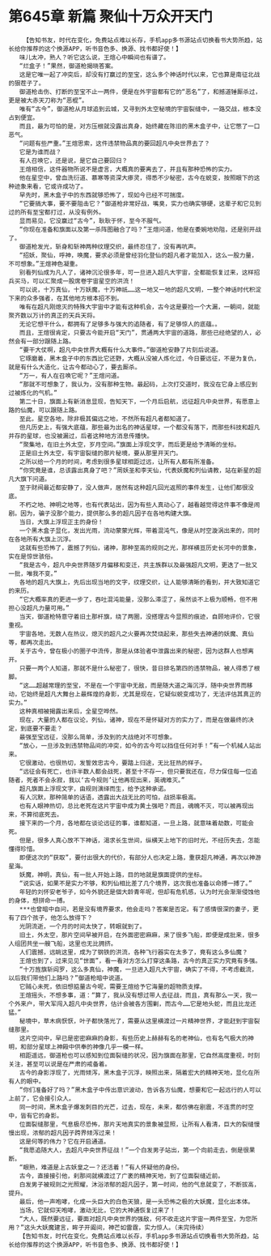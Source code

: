 # 第645章 新篇 聚仙十万众开天门
        【告知书友，时代在变化，免费站点难以长存，手机app多书源站点切换看书大势所趋，站长给你推荐的这个换源APP，听书音色多、换源、找书都好使！】
       味儿太冲，熟人？听它这么说，王煊心中瞬间也有谱了。
       “烂盒子！”果然，御道枪揭晓答案。
       这是它唯一起了冲突后，却没有打赢过的至宝，这么多个神话时代以来，它也算是南征北战的狠茬子了。
       御道枪击伤、打断的至宝不止一两件，便是在外宇宙都有它的“恶名”了，和撼道锤厮杀过，更是被大赤天刀称为“恶棍”。
       唯有“古今”，御道枪从月球追到云城，又寻到外太空秘境的宇宙裂缝中，一路交战，根本没占到便宜。
       而且，最为可怕的是，对方压根就没露出真身，始终藏在陈旧的黑木盒子中，让它憋了一口恶气。
       “问题有些严重。”王煊思索，这件违禁物品真的要回超凡中央世界去了？
       它是为谁而战？
       有人召唤它，还是说，是它自己要回归？
       王煊相信，这件器物所说不是虚言，大概真的要离去了，并且有那种恐怖的实力。
       他在星空中，曾血洗衍道、慕寒等资深大瘆灵，得悉不少秘密，古今在蜕变，按照眼下的这种迹象来看，它或许成功了。
       早先时，黑木盒子中的东西就够恐怖了，现如今已经不可揣度。
       “它要搞大事，要不要阻击它？”御道枪非常好战，嘴臭，实力也确实够硬，这辈子和它见到过的所有至宝都打过，从没有例外。
       显而易见，它没赢过“古今”，耿耿于怀，至今不服气。
       “你现在准备和旗面以及第一杀阵图融合了吗？”王煊问道，他是在委婉地劝阻，还是别开战了。
       御道枪发光，斩身和斩神两种纹理交织，最终忍住了，没有再吭声。
       “招妖，聚仙，呼神，唤魔，要求必须是曾经羽化登仙的超凡者才能加入，这么一股力量，不可想象。”王煊神色凝重。
       别看列仙成为凡人了，诸神沉沦很多年，可一旦进入超凡大宇宙，全都能恢复过来，这样招兵买马，可以汇聚成一股席卷宇宙星空的洪流！
       可以说，十万真仙，十万妖魔，十万神祇……这一地又一地的超凡文明，一整个神话时代积淀下来的众多强者，在其他地方根本招不到。
       唯有在超凡刚熄灭的特殊大宇宙中才能有这种机会，古今这是要捡一个大漏，一朝间，就能聚齐数以万计的真正的天兵天将。
       无论它想干什么，都拥有了足够多与强大的追随者，有了足够惊人的底蕴。。
       而且，王煊很肯定，只要古今能开启“天门”，贯通两大宇宙的道路，那些已经绝望的人，必然会有一部分跟随上路。
       “要干大仗啊，超凡中央世界大概有什么大事件。”御道枪安静了片刻后说道。
       它琢磨着，黑木盒子中的东西比它还野，大概从没被人炼化过，今日要远征，不是为复仇，就是有什么大造化，让古今都动心了，要去厮杀。
       “万一，有人在召唤它呢？”王煊问道。
       “那就不可想象了，我认为，没有那种生物。最起码，上次打交道时，我没在它身上感应到过被炼化的气机。”
       第二十日，旗面上有新消息显现，告知天下，一个月后启航，远征超凡中央世界，有愿意上路的仙魔，可以跟随上路。
       至此，星空各地，除非极其偏远之地，不然所有超凡者都知道了。
       但凡历史上，有强大底蕴，那些最为出名的神话星球，一个都没有落下，而那些科技和超凡并存的星球，也没被漏过，后者这种地方消息传播快。
       “聚集地，在旧土外太空，岁月空间。”旗面上浮现文字，而后更是给予清晰的坐标。
       正是旧土外太空，有宇宙裂缝的那片秘境，要从那里开天门。
       之所以给一个月的时间，考虑到很多星球相距过远，让所有人都有所准备。
       “你究竟是谁，总该露出真身了吧？”周妖圣和李天仙，代表妖魔和列仙请教，站在新星的超凡大旗下问道。
       至于财阀最近都安静了，没人做声，居然有这种超凡回光返照的事件发生，让他们都很没底。
       不朽之地、神明之地等，也有代表站出，因为有些人真动心了，越看越觉得这件事不像是闹剧。因为，骗子没那个能力，提供那么多的超凡因子在各地构建大旗。
       当日，大旗上浮现正主的身份！
       一个黑木盒子显化，发出光雨，流动蒙蒙光辉，带着混沌气，像是从时空漩涡出来的，同时在各地所有大旗上沉浮。
       这就有些恐怖了，震撼了列仙，诸神，那种至高的规则之光，那样横亘历史长河中的景象，实在是惊世骇俗。
       “我是古今，超凡中央世界随岁月偏移和变迁，共主族群以及最强超凡文明，更迭了一批又一批，唯我不变。”
       各地的超凡大旗上，先后出现当地的文字，纹理交织，让人能够清晰的看到，并大致知道它的来历。
       “它大概率真的更进一步了，吞吐混沌能量，没那么滞涩了，虽然谈不上极为顺畅，但不用担心没超凡力量可用。”
       当天，御道枪特意守着旧土那杆旗，绕了两圈，没搭理古今显照的痕迹，自顾地评价，它很重视。
       宇宙各地，无数人在热议，熄灭的超凡之火要再次焚烧起来，那些失去神通的妖魔、真仙等，都再次走出。
       关于古今，曾在极小的圈子中流传，那是从体验者中泄露出来的秘密，因为这群人也想离开。
       只要一两个人知道，那就不是什么秘密了，很快，昔日排名第四的违禁物品，被人得悉了根脚。
       “这……超越常理的至宝，不是在一个宇宙中无敌，而是随大道之海沉浮，随中央世界而移动，它始终是超凡大舞台上最辉煌的身影，尤其是现在，它疑似蜕变成功了，无法评估其真正的实力。”
       这种真相被揭露出来后，全星空哗然。
       现在，大量的人都在议论，列仙，诸神，现在不是怀疑对方的实力了，而是在做最终的决定，到底要不要走？
       最强至宝远征，没那么简单，涉及到的大战绝对不可想象。
       “放心，一旦涉及到违禁物品间的冲突，如今的古今可以挡住任何对手！”有一个机械人站出来。
       它很激动，也很热切，发誓效忠古今，要踏上归途，无比狂热的样子。
       “远征会有死亡，也许半数人都会战死，甚至十不存一，但只要我还在，尽力保住每一位追随者，死者不会永寂，我以‘古今规则’让他再现出来，英魂难灭。”
       超凡旗面上浮现文字，由规则演绎而生，给予这种承诺。
       有人沉默，那种简单的话语，透露出大战无比的可怕，战损率极高。
       也有人眼神热切，总比老死在这片宇宙中成为黄土强吧？而且，魂魄不灭，可以被再现出来，不算彻底死去。
       接下来的一个月，各地都在谈论远征的事，谁都知道，一旦上路，就意味着劫数，可能会死。
       但是，很多人真心放不下神话，渴求长生世间，纵横天上地下的旧时光，不经历失去，怎能懂得珍惜。
       即便这次的“获取”，要付出很大的代价，有部分人也决定上路，重获超凡神通，再次以神游星海。
       妖魔，神明，真仙，有一批人开始上路，目的地就是旗面提供的坐标。
       “说实话，如果不是实力不够，和列仙相比差了几个境界，这次我也准备以命搏一搏了。”
       年轻的刘怀安老爷子，如今外貌还是個大龄青年呢，但却有危机感，认为时光会渐渐侵蚀他的身体，想拼命一搏。
       ***也曾暗中自问，若是没有境界要求，他会走吗？答案是否定。有了感情很深的妻子，更有了四个孩子，他怎么放得下？
       光阴流逝，一个月的时间太快了，转眼就到了。
       旧土，外太空，那片空间早被开启，在外面密密麻麻，来了很多飞船，即便是成批来，很多人组团共坐一艘飞船，这里也无比拥挤。
       人们震撼，远眺这里，成为了钢铁的洪流，各种飞行器实在太多了，竟有这么多仙魔？
       王煊也到了，过来见见“世面”，看一看对方怎么打穿这条路，古今的真正实力究竟有多强。
       “十万旌旗斩阎罗，这么多真仙，神魔，一旦进入超凡大宇宙，确实了不得，不考虑截流，以后我们带他们上路吗？”御道枪暗中说道。
       它贼心未死，依旧想掂量古今呢，需要王煊给予它海量的超物质支撑。
       王煊摇头，不想多事，道：“算了，我从没有想过带人去征战，而且，真有那么一天，我一个外来户，带大军闯入超凡中央世界，估计会被各方围剿，而古今……它是地头蛇，而且比龙还猛。”
       秘境中，草木病恹恹，叶子都快落光了，需要从这里横渡过一片精神世界，才能赶到宇宙裂缝那里。
       这片空间中，早已是密密麻麻的身影，有些历史上赫赫有名的老神仙，也有名气极大的神明，和部分星球上神殿中供奉的神像几乎一模一样。
       相距遥远，御道枪也可以感知到位面裂缝的状况，因为旗面在那里，它自然高度重视，时刻关注，甚至可以说是在严肃的戒备着。
       古今的身影浮现了，光雨倾泻，黑木盒子沉浮，映照出来，隔着宏大的精神天地，显化在所有人的眼中。
       “你们准备好了吗？”黑木盒子中传出意识波动，告诉各方仙魔，想要和它一起远行的人可以上前了，它会接引众人。
       同一时间，黑木盒子爆发刺目的光芒，过去，现在，未来，都仿佛在剧震，不连贯的时空中，皆有它的身影。
       位面裂缝那里，气息极尽恐怖，那片天地真实的景象被显照，让所有人看清，巨大的裂缝慢慢出现，浓郁的超凡因子跨界倾泻过来！
       这是何等的伟力？它在开启通道。
       “我愿追随大人，去超凡中央世界征战！”一个白发男子站出，第一个向前走去，倒是很果断。
       “眼熟，难道是上古妖皇之一？还活着！”有人怀疑他的身份。
       古今，直接接引他，刹那间就横渡过了广袤的精神天地，到了位面裂缝近前。
       白发男子被规则之光照耀，沐浴浓郁的超凡因子，第一时间，他的气息就变了，不断拔高，提升。
       最后，他一声咆哮，化成一头巨大的白色天狼，是一头恐怖之极的大妖魔，显化出本体。
       当场，它就仰天咆哮，激动无比，它的大神通恢复过来了！
       “大人，既然要远征，要面对超凡中央世界的强敌，何不收走这片宇宙一两件至宝，为您所用？”这头大妖魔建言，眸子开阖间，神芒如雷霆，实力惊人。（未完待续）
       【告知书友，时代在变化，免费站点难以长存，手机app多书源站点切换看书大势所趋，站长给你推荐的这个换源APP，听书音色多、换源、找书都好使！】